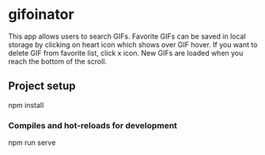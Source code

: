 # gifoinator
This app allows users to search GIFs.
Favorite GIFs can be saved in local storage by clicking on heart icon which shows over GIF hover.
If you want to delete GIF from favorite list, click x icon.
New GIFs are loaded when you reach the bottom of the scroll.

## Project setup
npm install

### Compiles and hot-reloads for development
npm run serve


